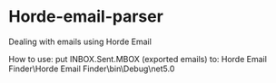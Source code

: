 # Horde-email-parser
Dealing with emails using Horde Email

How to use: 
put INBOX.Sent.MBOX (exported emails) to: Horde Email Finder\Horde Email Finder\bin\Debug\net5.0
